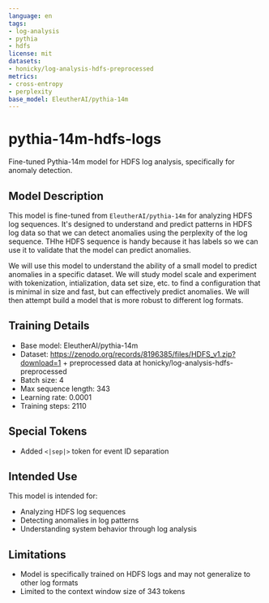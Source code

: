 ```yaml
---
language: en
tags:
- log-analysis
- pythia
- hdfs
license: mit
datasets:
- honicky/log-analysis-hdfs-preprocessed
metrics:
- cross-entropy
- perplexity
base_model: EleutherAI/pythia-14m
---
```


# pythia-14m-hdfs-logs

Fine-tuned Pythia-14m model for HDFS log analysis, specifically for anomaly detection.

## Model Description

This model is fine-tuned from `EleutherAI/pythia-14m` for analyzing HDFS log sequences. It's designed to understand and predict patterns in
HDFS log data so that we can detect anomalies using the perplexity of the log sequence. THhe HDFS sequence is handy because it has labels
so we can use it to validate that the model can predict anomalies. 

We will use this model to understand the ability of a small model to predict anomalies in a specific dataset.  We will study model scale
and experiment with tokenization, intialization, data set size, etc. to find a configuration that is minimal in size and fast, but can
effectively predict anomalies.  We will then attempt build a model that is more robust to different log formats.

## Training Details
- Base model: EleutherAI/pythia-14m
- Dataset: https://zenodo.org/records/8196385/files/HDFS_v1.zip?download=1 + preprocessed data at honicky/log-analysis-hdfs-preprocessed
- Batch size: 4
- Max sequence length: 343
- Learning rate: 0.0001
- Training steps: 2110

## Special Tokens
- Added `<|sep|>` token for event ID separation

## Intended Use
This model is intended for:
- Analyzing HDFS log sequences
- Detecting anomalies in log patterns
- Understanding system behavior through log analysis

## Limitations
- Model is specifically trained on HDFS logs and may not generalize to other log formats
- Limited to the context window size of 343 tokens


